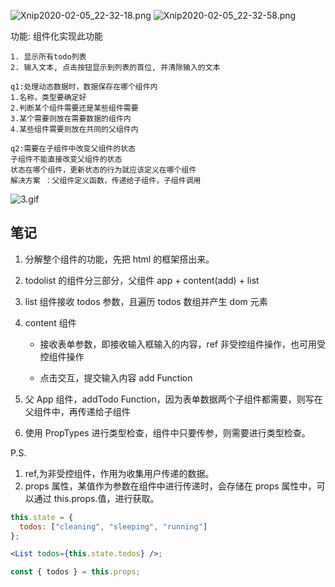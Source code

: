 ![Xnip2020-02-05_22-32-18.png](http://ww1.sinaimg.cn/large/005NUwyggy1gblwibqzgxj30oy0meakp.jpg)
![Xnip2020-02-05_22-32-58.png](http://ww1.sinaimg.cn/large/005NUwyggy1gblwibrkw4j30ts0n8k56.jpg)

功能: 组件化实现此功能

    1. 显示所有todo列表
    2. 输入文本, 点击按钮显示到列表的首位, 并清除输入的文本

    q1:处理动态数据时，数据保存在哪个组件内
    1.名称，类型要确定好
    2.判断某个组件需要还是某些组件需要
    3.某个需要则放在需要数据的组件内
    4.某些组件需要则放在共同的父组件内

    q2:需要在子组件中改变父组件的状态
    子组件不能直接改变父组件的状态
    状态在哪个组件，更新状态的行为就应该定义在哪个组件
    解决方案 ：父组件定义函数，传递给子组件，子组件调用

![3.gif](http://ww1.sinaimg.cn/large/005NUwyggy1gblx5infxzg30bj07ojs2.gif)

## 笔记

1. 分解整个组件的功能，先把 html 的框架搭出来。
2. todolist 的组件分三部分，父组件 app + content(add) + list
3. list 组件接收 todos 参数，且遍历 todos 数组并产生 dom 元素
4. content 组件

   - 接收表单参数，即接收输入框输入的内容，ref 非受控组件操作，也可用受控组件操作

   - 点击交互，提交输入内容 add Function

5. 父 App 组件，addTodo Function，因为表单数据两个子组件都需要，则写在父组件中，再传递给子组件
6. 使用 PropTypes 进行类型检查，组件中只要传参，则需要进行类型检查。

P.S.

1. ref,为非受控组件，作用为收集用户传递的数据。
2. props 属性，某值作为参数在组件中进行传递时，会存储在 props 属性中，可以通过 this.props.值，进行获取。

```jsx
this.state = {
  todos: ["cleaning", "sleeping", "running"]
};

<List todos={this.state.todos} />;

const { todos } = this.props;
```
